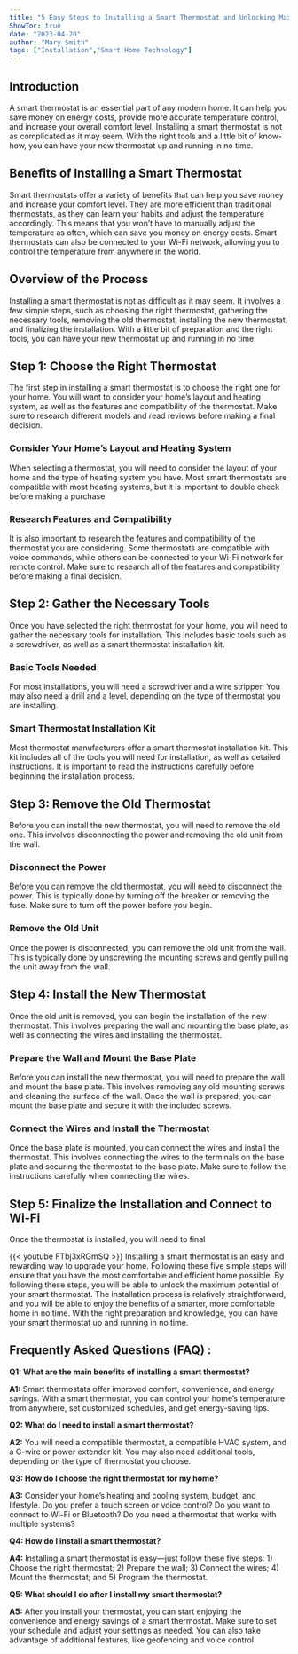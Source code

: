 ```yaml
---
title: "5 Easy Steps to Installing a Smart Thermostat and Unlocking Maximum Comfort!"
ShowToc: true 
date: "2023-04-20"
author: "Mary Smith" 
tags: ["Installation","Smart Home Technology"]
---
```

## Introduction
A smart thermostat is an essential part of any modern home. It can help you save money on energy costs, provide more accurate temperature control, and increase your overall comfort level. Installing a smart thermostat is not as complicated as it may seem. With the right tools and a little bit of know-how, you can have your new thermostat up and running in no time.

## Benefits of Installing a Smart Thermostat
Smart thermostats offer a variety of benefits that can help you save money and increase your comfort level. They are more efficient than traditional thermostats, as they can learn your habits and adjust the temperature accordingly. This means that you won’t have to manually adjust the temperature as often, which can save you money on energy costs. Smart thermostats can also be connected to your Wi-Fi network, allowing you to control the temperature from anywhere in the world.

## Overview of the Process
Installing a smart thermostat is not as difficult as it may seem. It involves a few simple steps, such as choosing the right thermostat, gathering the necessary tools, removing the old thermostat, installing the new thermostat, and finalizing the installation. With a little bit of preparation and the right tools, you can have your new thermostat up and running in no time.

## Step 1: Choose the Right Thermostat
The first step in installing a smart thermostat is to choose the right one for your home. You will want to consider your home’s layout and heating system, as well as the features and compatibility of the thermostat. Make sure to research different models and read reviews before making a final decision.

### Consider Your Home’s Layout and Heating System
When selecting a thermostat, you will need to consider the layout of your home and the type of heating system you have. Most smart thermostats are compatible with most heating systems, but it is important to double check before making a purchase.

### Research Features and Compatibility
It is also important to research the features and compatibility of the thermostat you are considering. Some thermostats are compatible with voice commands, while others can be connected to your Wi-Fi network for remote control. Make sure to research all of the features and compatibility before making a final decision.

## Step 2: Gather the Necessary Tools
Once you have selected the right thermostat for your home, you will need to gather the necessary tools for installation. This includes basic tools such as a screwdriver, as well as a smart thermostat installation kit.

### Basic Tools Needed
For most installations, you will need a screwdriver and a wire stripper. You may also need a drill and a level, depending on the type of thermostat you are installing.

### Smart Thermostat Installation Kit
Most thermostat manufacturers offer a smart thermostat installation kit. This kit includes all of the tools you will need for installation, as well as detailed instructions. It is important to read the instructions carefully before beginning the installation process.

## Step 3: Remove the Old Thermostat
Before you can install the new thermostat, you will need to remove the old one. This involves disconnecting the power and removing the old unit from the wall.

### Disconnect the Power
Before you can remove the old thermostat, you will need to disconnect the power. This is typically done by turning off the breaker or removing the fuse. Make sure to turn off the power before you begin.

### Remove the Old Unit
Once the power is disconnected, you can remove the old unit from the wall. This is typically done by unscrewing the mounting screws and gently pulling the unit away from the wall.

## Step 4: Install the New Thermostat
Once the old unit is removed, you can begin the installation of the new thermostat. This involves preparing the wall and mounting the base plate, as well as connecting the wires and installing the thermostat.

### Prepare the Wall and Mount the Base Plate
Before you can install the new thermostat, you will need to prepare the wall and mount the base plate. This involves removing any old mounting screws and cleaning the surface of the wall. Once the wall is prepared, you can mount the base plate and secure it with the included screws.

### Connect the Wires and Install the Thermostat
Once the base plate is mounted, you can connect the wires and install the thermostat. This involves connecting the wires to the terminals on the base plate and securing the thermostat to the base plate. Make sure to follow the instructions carefully when connecting the wires.

## Step 5: Finalize the Installation and Connect to Wi-Fi
Once the thermostat is installed, you will need to final

{{< youtube FTbj3xRGmSQ >}} 
Installing a smart thermostat is an easy and rewarding way to upgrade your home. Following these five simple steps will ensure that you have the most comfortable and efficient home possible. By following these steps, you will be able to unlock the maximum potential of your smart thermostat. The installation process is relatively straightforward, and you will be able to enjoy the benefits of a smarter, more comfortable home in no time. With the right preparation and knowledge, you can have your smart thermostat up and running in no time.

## Frequently Asked Questions (FAQ) :
**Q1: What are the main benefits of installing a smart thermostat?**

**A1:** Smart thermostats offer improved comfort, convenience, and energy savings. With a smart thermostat, you can control your home’s temperature from anywhere, set customized schedules, and get energy-saving tips.

**Q2: What do I need to install a smart thermostat?**

**A2:** You will need a compatible thermostat, a compatible HVAC system, and a C-wire or power extender kit. You may also need additional tools, depending on the type of thermostat you choose.

**Q3: How do I choose the right thermostat for my home?**

**A3:** Consider your home’s heating and cooling system, budget, and lifestyle. Do you prefer a touch screen or voice control? Do you want to connect to Wi-Fi or Bluetooth? Do you need a thermostat that works with multiple systems?

**Q4: How do I install a smart thermostat?**

**A4:** Installing a smart thermostat is easy—just follow these five steps: 1) Choose the right thermostat; 2) Prepare the wall; 3) Connect the wires; 4) Mount the thermostat; and 5) Program the thermostat.

**Q5: What should I do after I install my smart thermostat?**

**A5:** After you install your thermostat, you can start enjoying the convenience and energy savings of a smart thermostat. Make sure to set your schedule and adjust your settings as needed. You can also take advantage of additional features, like geofencing and voice control.





